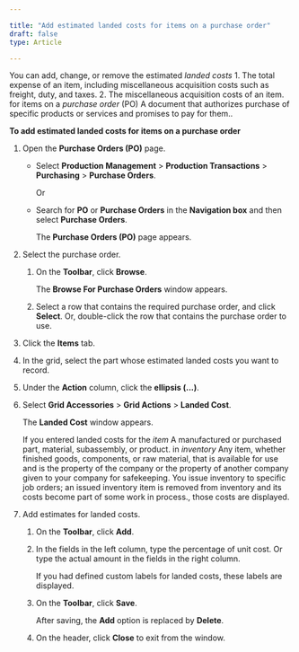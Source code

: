 ```yaml
---

title: "Add estimated landed costs for items on a purchase order"
draft: false
type: Article

---
```


You can add, change, or remove the estimated *landed costs* 1. The total expense of an item, including miscellaneous acquisition costs such as freight, duty, and taxes. 2. The miscellaneous acquisition costs of an item. for items on a *purchase order* (PO) A document that authorizes purchase of specific products or services and promises to pay for them..

**To add estimated landed costs for items on a purchase order**

1. Open the **Purchase Orders (PO)** page.

    - Select **Production Management** > **Production Transactions** > **Purchasing** > **Purchase Orders**.

        Or

    - Search for **PO** or **Purchase Orders** in the **Navigation box** and then select **Purchase Orders**.

       The **Purchase Orders (PO)** page appears.

2. Select the purchase order.

    1. On the **Toolbar**, click **Browse**.

        The **Browse For Purchase Orders** window appears.

    2. Select a row that contains the required purchase order, and click **Select**. Or, double-click the row that contains the purchase order to use.

3. Click the **Items** tab.

4. In the grid, select the part whose estimated landed costs you want to record.

5. Under the **Action** column, click the **ellipsis (...)**.

6. Select **Grid Accessories** > **Grid Actions** > **Landed Cost**.

    The **Landed Cost** window appears.

    If you entered landed costs for the *item* A manufactured or purchased part, material, subassembly, or product. in *inventory* Any item, whether finished goods, components, or raw material, that is available for use and is the property of the company or the property of another company given to your company for safekeeping. You issue inventory to specific job orders; an issued inventory item is removed from inventory and its costs become part of some work in process., those costs are displayed.

7. Add estimates for landed costs.

    1. On the **Toolbar**, click **Add**.

    2. In the fields in the left column, type the percentage of unit cost. Or type the actual amount in the fields in the right column.

        If you had defined custom labels for landed costs, these labels are displayed.

    3. On the **Toolbar**, click **Save**.

        After saving, the **Add** option is replaced by **Delete**.

    4. On the header, click **Close** to exit from the window.